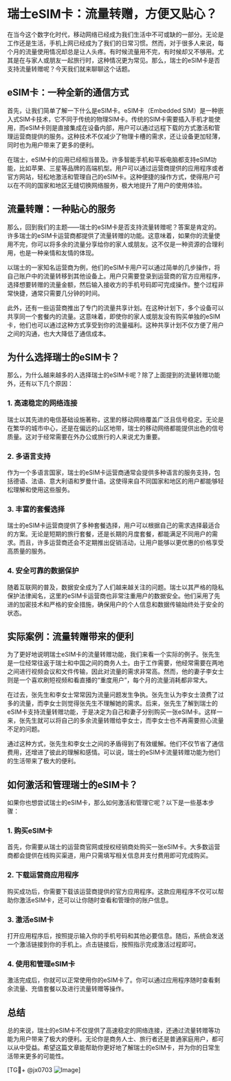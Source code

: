 # 瑞士eSIM卡：流量转赠，方便又贴心？

在当今这个数字化时代，移动网络已经成为我们生活中不可或缺的一部分。无论是工作还是生活，手机上网已经成为了我们的日常习惯。然而，对于很多人来说，每个月的流量使用情况却总是让人头疼。有时候流量用不完，有时候却又不够用。尤其是在与家人或朋友一起旅行时，这种情况更为常见。那么，瑞士的eSIM卡是否支持流量转赠呢？今天我们就来聊聊这个话题。

## eSIM卡：一种全新的通信方式

首先，让我们简单了解一下什么是eSIM卡。eSIM卡（Embedded SIM）是一种嵌入式SIM卡技术，它不同于传统的物理SIM卡。传统的SIM卡需要插入手机才能使用，而eSIM卡则是直接集成在设备内部，用户可以通过远程下载的方式激活和管理运营商提供的服务。这种技术不仅减少了物理卡槽的需求，还让设备更加轻薄，同时也为用户带来了更多的便利。

在瑞士，eSIM卡的应用已经相当普及。许多智能手机和平板电脑都支持eSIM功能，比如苹果、三星等品牌的高端机型。用户可以通过运营商提供的应用程序或者官方网站，轻松地激活和管理自己的eSIM卡。这种便捷的操作方式，使得用户可以在不同的国家和地区无缝切换网络服务，极大地提升了用户的使用体验。

## 流量转赠：一种贴心的服务

那么，回到我们的主题——瑞士的eSIM卡是否支持流量转赠呢？答案是肯定的。许多瑞士的eSIM卡运营商都提供了流量转赠的功能。这意味着，如果你的流量使用不完，你可以将多余的流量分享给你的家人或朋友。这不仅是一种资源的合理利用，也是一种亲情和友情的体现。

以瑞士的一家知名运营商为例，他们的eSIM卡用户可以通过简单的几步操作，将自己账户中的流量转移到其他设备上。用户只需要登录到运营商的官方应用程序，选择想要转赠的流量金额，然后输入接收方的手机号码即可完成操作。整个过程非常快捷，通常只需要几分钟的时间。

此外，还有一些运营商推出了专门的流量共享计划。在这种计划下，多个设备可以共享同一个套餐内的流量。这意味着，即使你的家人或朋友没有购买单独的eSIM卡，他们也可以通过这种方式享受到你的流量福利。这种共享计划不仅方便了用户之间的沟通，也大大降低了通信成本。

## 为什么选择瑞士的eSIM卡？

那么，为什么越来越多的人选择瑞士的eSIM卡呢？除了上面提到的流量转赠功能外，还有以下几个原因：

### 1. 高速稳定的网络连接

瑞士以其先进的电信基础设施著称，这里的移动网络覆盖广泛且信号稳定。无论是在繁华的城市中心，还是在偏远的山区地带，瑞士的移动网络都能提供出色的信号质量。这对于经常需要在外办公或旅行的人来说尤为重要。

### 2. 多语言支持

作为一个多语言国家，瑞士的eSIM卡运营商通常会提供多种语言的服务支持，包括德语、法语、意大利语和罗曼什语。这使得来自不同国家和地区的用户都能够轻松理解和使用这些服务。

### 3. 丰富的套餐选择

瑞士的eSIM卡运营商提供了多种套餐选择，用户可以根据自己的需求选择最适合的方案。无论是短期的旅行套餐，还是长期的月度套餐，都能满足不同用户的需求。而且，许多运营商还会不定期推出促销活动，让用户能够以更优惠的价格享受高质量的服务。

### 4. 安全可靠的数据保护

随着互联网的普及，数据安全成为了人们越来越关注的问题。瑞士以其严格的隐私保护法律闻名，这里的eSIM卡运营商也非常注重用户的数据安全。他们采用了先进的加密技术和严格的安全措施，确保用户的个人信息和数据传输始终处于安全的状态。

## 实际案例：流量转赠带来的便利

为了更好地说明瑞士eSIM卡的流量转赠功能，我们来看一个实际的例子。张先生是一位经常往返于瑞士和中国之间的商务人士。由于工作需要，他经常需要在两地之间进行视频会议和文件传输，因此对流量的需求非常高。然而，他的妻子李女士则是一个喜欢刷短视频和看直播的“重度用户”，每个月的流量消耗都非常大。

在过去，张先生和李女士常常因为流量问题发生争执。张先生认为李女士浪费了过多的流量，而李女士则觉得张先生不理解她的需求。后来，张先生了解到瑞士的eSIM卡支持流量转赠功能，于是决定为自己和妻子分别购买一张eSIM卡。这样一来，张先生就可以将自己的多余流量转赠给李女士，而李女士也不再需要担心流量不足的问题。

通过这种方式，张先生和李女士之间的矛盾得到了有效缓解。他们不仅节省了通信费用，还增进了彼此的理解和感情。可以说，瑞士的eSIM卡流量转赠功能为他们的生活带来了极大的便利。

## 如何激活和管理瑞士的eSIM卡？

如果你也想尝试瑞士的eSIM卡，那么如何激活和管理它呢？以下是一些基本步骤：

### 1. 购买eSIM卡

首先，你需要从瑞士的运营商官网或授权经销商处购买一张eSIM卡。大多数运营商都会提供在线购买渠道，用户只需填写相关信息并支付费用即可完成购买。

### 2. 下载运营商应用程序

购买成功后，你需要下载该运营商提供的官方应用程序。这款应用程序不仅可以帮助你激活eSIM卡，还可以让你随时查看和管理你的账户信息。

### 3. 激活eSIM卡

打开应用程序后，按照提示输入你的手机号码和其他必要信息。随后，系统会发送一个激活链接到你的手机上。点击链接后，按照指示完成激活过程即可。

### 4. 使用和管理eSIM卡

激活完成后，你就可以正常使用你的eSIM卡了。你可以通过应用程序随时查看剩余流量、充值套餐以及进行流量转赠等操作。

## 总结

总的来说，瑞士的eSIM卡不仅提供了高速稳定的网络连接，还通过流量转赠等功能为用户带来了极大的便利。无论你是商务人士、旅行者还是普通家庭用户，都可以从中受益。希望这篇文章能帮助你更好地了解瑞士的eSIM卡，并为你的日常生活带来更多的可能性。

[TG💪+ @jx0703 ![Image](https://github.com/user-attachments/assets/dbca1d08-cadb-493c-b0ec-ad6f7a83f270)]